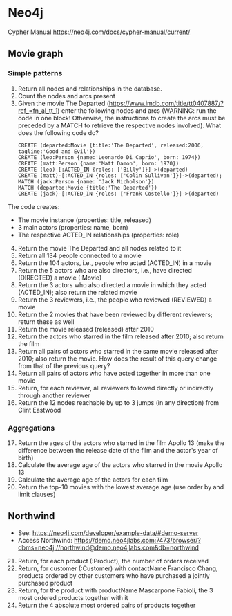 # Neo4j
Cypher Manual https://neo4j.com/docs/cypher-manual/current/
## Movie graph
### Simple patterns
1. Return all nodes and relationships in the database.
2. Count the nodes and arcs present
3. Given the movie The Departed (https://www.imdb.com/title/tt0407887/?ref_=fn_al_tt_1) enter the following nodes and arcs (WARNING: run the code in one block! Otherwise, the instructions to create the arcs must be preceded by a MATCH to retrieve the respective nodes involved). What does the following code do?
    ```
    CREATE (departed:Movie {title:'The Departed', released:2006, tagline:'Good and Evil'})
    CREATE (leo:Person {name:'Leonardo Di Caprio', born: 1974})
    CREATE (matt:Person {name:'Matt Damon', born: 1970})
    CREATE (leo)-[:ACTED_IN {roles: ['Billy']}]->(departed)
    CREATE (matt)-[:ACTED_IN {roles: ['Colin Sullivan']}]->(departed);
    MATCH (jack:Person {name: 'Jack Nicholson'})
    MATCH (departed:Movie {title:'The Departed'})
    CREATE (jack)-[:ACTED_IN {roles: ['Frank Costello']}]->(departed)
    ```
The code creates:
- The movie instance (properties: title, released)
- 3 main actors (properties: name, born)
- The respective ACTED_IN relationships (properties: role)
4. Return the movie The Departed and all nodes related to it
5. Return all 134 people connected to a movie
6. Return the 104 actors, i.e., people who acted (ACTED_IN) in a movie
7. Return the 5 actors who are also directors, i.e., have directed (DIRECTED) a movie (:Movie)
8. Return the 3 actors who also directed a movie in which they acted (ACTED_IN); also return the related movie
9. Return the 3 reviewers, i.e., the people who reviewed (REVIEWED) a movie
10. Return the 2 movies that have been reviewed by different reviewers; return these as well
11. Return the movie released (released) after 2010
12. Return the actors who starred in the film released after 2010; also return the film
13. Return all pairs of actors who starred in the same movie released after 2010; also return the movie. How does the result of this query change from that of the previous query?
14. Return all pairs of actors who have acted together in more than one movie
15. Return, for each reviewer, all reviewers followed directly or indirectly through another reviewer
16. Return the 12 nodes reachable by up to 3 jumps (in any direction) from Clint Eastwood
### Aggregations
17. Return the ages of the actors who starred in the film Apollo 13 (make the difference between the release date of the film and the actor's year of birth)
18. Calculate the average age of the actors who starred in the movie Apollo 13
19. Calculate the average age of the actors for each film
20. Return the top-10 movies with the lowest average age (use order by and limit clauses)
## Northwind
- See: https://neo4j.com/developer/example-data/#demo-server
- Access Northwind: https://demo.neo4jlabs.com:7473/browser/?dbms=neo4j://northwind@demo.neo4jlabs.com&db=northwind
21. Return, for each product (:Product), the number of orders received
22. Return, for customer (:Customer) with contactName Francisco Chang, products ordered by other customers who have purchased a jointly purchased product
23. Return, for the product with productName Mascarpone Fabioli, the 3 most ordered products together with it
24. Return the 4 absolute most ordered pairs of products together
